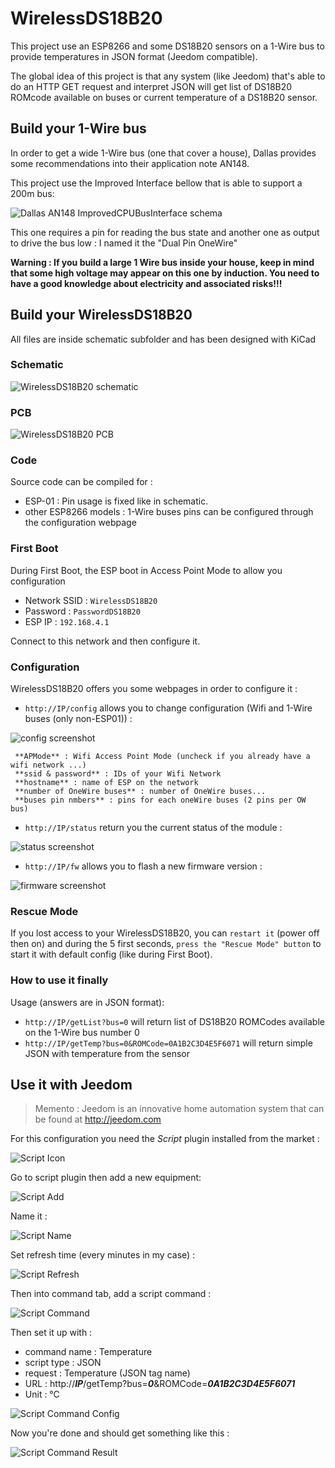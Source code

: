 # WirelessDS18B20
This project use an ESP8266 and some DS18B20 sensors on a 1-Wire bus to provide temperatures in JSON format (Jeedom compatible).

The global idea of this project is that any system (like Jeedom) that's able to do an HTTP GET request and interpret JSON will get list of DS18B20 ROMcode available on buses or current temperature of a DS18B20 sensor.

## Build your 1-Wire bus
In order to get a wide 1-Wire bus (one that cover a house), Dallas provides some recommendations into their application note AN148.

This project use the Improved Interface bellow that is able to support a 200m bus: 

![Dallas AN148 ImprovedCPUBusInterface schema](https://raw.github.com/J6B/Jeedom-ESP8266-Wireless-DS18B20/master/img/AN148-ImprovedCPUBusInterface.jpg)

This one requires a pin for reading the bus state and another one as output to drive the bus low : I named it the "Dual Pin OneWire"

**Warning : If you build a large 1 Wire bus inside your house, keep in mind that some high voltage may appear on this one by induction. You need to have a good knowledge about electricity and associated risks!!!**

## Build your WirelessDS18B20

All files are inside schematic subfolder and has been designed with KiCad

### Schematic

![WirelessDS18B20 schematic](https://raw.github.com/J6B/Jeedom-ESP8266-Wireless-DS18B20/master/img/schematic.png)

### PCB

![WirelessDS18B20 PCB](https://raw.github.com/J6B/Jeedom-ESP8266-Wireless-DS18B20/master/img/pcb.png)

### Code
Source code can be compiled for :

 - ESP-01 : Pin usage is fixed like in schematic.
 - other ESP8266 models : 1-Wire buses pins can be configured through the configuration webpage

### First Boot
During First Boot, the ESP boot in Access Point Mode to allow you configuration

 - Network SSID : `WirelessDS18B20`
 - Password : `PasswordDS18B20`
 - ESP IP : `192.168.4.1`

Connect to this network and then configure it.

### Configuration

WirelessDS18B20 offers you some webpages in order to configure it : 

 - `http://IP/config` allows you to change configuration (Wifi and 1-Wire buses (only non-ESP01)) : 

![config screenshot](https://raw.github.com/J6B/Jeedom-ESP8266-Wireless-DS18B20/master/img/config.png)

	 **APMode** : Wifi Access Point Mode (uncheck if you already have a wifi network ...)
	 **ssid & password** : IDs of your Wifi Network
	 **hostname** : name of ESP on the network
	 **number of OneWire buses** : number of OneWire buses...
	 **buses pin nmbers** : pins for each oneWire buses (2 pins per OW bus)


 - `http://IP/status` return you the current status of the module :

![status screenshot](https://raw.github.com/J6B/Jeedom-ESP8266-Wireless-DS18B20/master/img/status.png)


 - `http://IP/fw` allows you to flash a new firmware version :

![firmware screenshot](https://raw.github.com/J6B/Jeedom-ESP8266-Wireless-DS18B20/master/img/firmware.png)

### Rescue Mode
If you lost access to your WirelessDS18B20, you can `restart it` (power off then on) and during the 5 first seconds, `press the "Rescue Mode" button` to start it with default config (like during First Boot).

### How to use it finally

Usage (answers are in JSON format): 

 - `http://IP/getList?bus=0` will return list of DS18B20 ROMCodes available on the 1-Wire bus number 0
 - `http://IP/getTemp?bus=0&ROMCode=0A1B2C3D4E5F6071` will return simple JSON with temperature from the sensor


## Use it with Jeedom

> Memento : Jeedom is an innovative home automation system that can be found at http://jeedom.com

For this configuration you need the *Script* plugin installed from the market : 

![Script Icon](https://raw.github.com/J6B/Jeedom-ESP8266-Wireless-DS18B20/master/img/JeedomScriptIcon.png)

Go to script plugin then add a new equipment: 

![Script Add](https://raw.github.com/J6B/Jeedom-ESP8266-Wireless-DS18B20/master/img/JeedomScriptAdd.png)

Name it : 

![Script Name](https://raw.github.com/J6B/Jeedom-ESP8266-Wireless-DS18B20/master/img/JeedomScriptName.png)

Set refresh time (every minutes in my case) : 

![Script Refresh](https://raw.github.com/J6B/Jeedom-ESP8266-Wireless-DS18B20/master/img/JeedomScriptRefresh.png)

Then into command tab, add a script command : 

![Script Command](https://raw.github.com/J6B/Jeedom-ESP8266-Wireless-DS18B20/master/img/JeedomScriptAddCmd.png)

Then set it up with : 

 - command name : Temperature
 - script type : JSON
 - request : Temperature (JSON tag name)
 - URL : http://***IP***/getTemp?bus=***0***&ROMCode=***0A1B2C3D4E5F6071*** 
 - Unit : °C

![Script Command Config](https://raw.github.com/J6B/Jeedom-ESP8266-Wireless-DS18B20/master/img/JeedomScriptCmdConfig.png)

Now you're done and should get something like this : 

![Script Command Result](https://raw.github.com/J6B/Jeedom-ESP8266-Wireless-DS18B20/master/img/JeedomScriptResult.png)